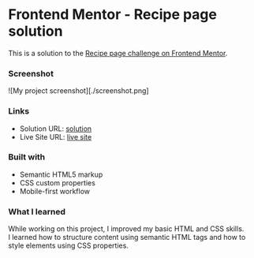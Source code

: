 # Frontend Mentor - Recipe page solution

This is a solution to the [Recipe page challenge on Frontend Mentor](https://www.frontendmentor.io/challenges/recipe-page-KiTsR8QQKm).


### Screenshot

![My project screenshot][./screenshot.png]


### Links

- Solution URL: [solution](https://github.com/Iryna-cr/Recipe-page.git)
- Live Site URL: [live site](https://iryna-cr.github.io/Recipe-page/)



### Built with

- Semantic HTML5 markup
- CSS custom properties
- Mobile-first workflow


### What I learned

While working on this project, I improved my basic HTML and CSS skills.  
I learned how to structure content using semantic HTML tags and how to style elements using CSS properties.







[def]: ./screenshot.png